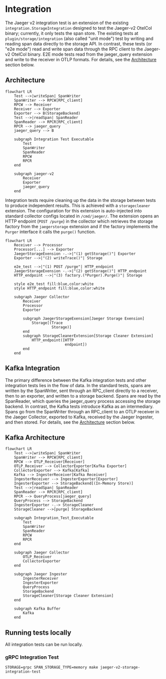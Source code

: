 # Integration

The Jaeger v2 integration test is an extension of the existing `integration.StorageIntegration` designed to test the Jaeger-v2 OtelCol binary; currently, it only tests the span store. The existing tests at `plugin/storage/integration` (also called "unit mode") test by writing and reading span data directly to the storage API. In contrast, these tests (or "e2e mode") read and write span data through the RPC client to the Jaeger-v2 OtelCol binary. E2E mode tests read from the jaeger_query extension and write to the receiver in OTLP formats. For details, see the [Architecture](#architecture) section below.

## Architecture

```mermaid
flowchart LR
    Test -->|writeSpan| SpanWriter
    SpanWriter --> RPCW[RPC_client]
    RPCW --> Receiver
    Receiver --> Exporter
    Exporter --> B(StorageBackend)
    Test -->|readSpan| SpanReader
    SpanReader --> RPCR[RPC_client]
    RPCR --> jaeger_query
    jaeger_query --> B

    subgraph Integration Test Executable
        Test
        SpanWriter
        SpanReader
        RPCW
        RPCR
    end

    subgraph jaeger-v2
        Receiver
        Exporter
        jaeger_query
    end
```

Integration tests require cleaning up the data in the storage between tests to produce independent results. This is achieved with a `storagecleaner` extension. The configuration for this extension is auto-injected into standard collector configs located in `/cmd/jaeger/`. The extension opens an HTTP endpoint (`POST /purge`) in the collector which retrieves the storage factory from the `jaegerstorage` extension and if the factory implements the `Purger` interface it calls the `purge()` function.

```mermaid
flowchart LR
    Receiver --> Processor
    Processor[...] --> Exporter
    JaegerStorageExension -.->|"(1) getStorage()"| Exporter
    Exporter -->|"(2) writeTrace()"| Storage

    e2e_test -->|"(1) POST /purge"| HTTP_endpoint
    JaegerStorageExension -.->|"(2) getStorage()"| HTTP_endpoint
    HTTP_endpoint -->|"(3) factory.(*Purger).Purge()"| Storage

    style e2e_test fill:blue,color:white
    style HTTP_endpoint fill:blue,color:white

    subgraph Jaeger Collector
        Receiver
        Processor
        Exporter

        subgraph JaegerStorageExension[Jaeger Storage Exension]
            Storage[(Trace
                     Storage)]
        end
        subgraph StorageCleanerExtension[Storage Cleaner Extension]
            HTTP_endpoint([HTTP
                           endpoint])
        end
    end
```

## Kafka Integration

The primary difference between the Kafka integration tests and other integration tests lies in the flow of data. In the standard tests, spans are written by the SpanWriter, sent through an RPC_client directly to a receiver, then to an exporter, and written to a storage backend. Spans are read by the SpanReader, which queries the jaeger_query process accessing the storage backend. In contrast, the Kafka tests introduce Kafka as an intermediary. Spans go from the SpanWriter through an RPC_client to an OTLP receiver in the Jaeger Collector, exported to Kafka, received by the Jaeger Ingester, and then stored. For details, see the [Architecture](#KafkaArchitecture) section below.


## Kafka Architecture

``` mermaid
flowchart LR
    Test -->|writeSpan| SpanWriter
    SpanWriter --> RPCW[RPC_client]
    RPCW --> OTLP_Receiver[Receiver]
    OTLP_Receiver --> CollectorExporter[Kafka Exporter]
    CollectorExporter --> Kafka[Kafka]
    Kafka --> IngesterReceiver[Kafka Receiver]
    IngesterReceiver --> IngesterExporter[Exporter]
    IngesterExporter --> StorageBackend[(In-Memory Store)]
    Test -->|readSpan| SpanReader
    SpanReader --> RPCR[RPC_client]
    RPCR --> QueryProcess[jaeger_query]
    QueryProcess --> StorageBackend
    IngesterExporter -.-> StorageCleaner
    StorageCleaner -->[purge] StorageBackend

    subgraph Integration_Test_Executable
        Test
        SpanWriter
        SpanReader
        RPCW
        RPCR
    end

    subgraph Jaeger Collector
        OTLP_Receiver
        CollectorExporter
    end

    subgraph Jaeger Ingester
        IngesterReceiver
        IngesterExporter
        QueryProcess
        StorageBackend
        StorageCleaner[Storage Cleaner Extension]
    end

    subgraph Kafka Buffer
        Kafka
    end
```

## Running tests locally

All integration tests can be run locally.

### gRPC Integration Test

```shell
STORAGE=grpc SPAN_STORAGE_TYPE=memory make jaeger-v2-storage-integration-test
```
